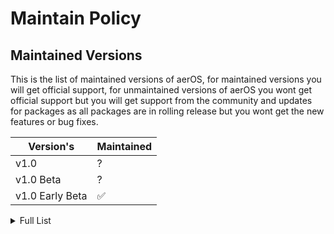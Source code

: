 # Maintain Policy

## Maintained Versions

This is the list of maintained versions of aerOS, for maintained versions you will get official support, for unmaintained versions of aerOS you wont get official support but you will get support from the community and updates for packages as all packages are in rolling release but you wont get the new features or bug fixes. 

| Version's     | Maintained         |
| -------       | ------------------ |
| v1.0     | ? |
| v1.0 Beta     |  ? |
| v1.0 Early Beta     | :white_check_mark: |

<details>
<summary>Full List</summary>

| Version's     | Maintained         |
| -------       | ------------------ |
| v1.0 Early Beta 4 (ESB4)   | :white_check_mark: |
| v1.0 Early Beta 3 (ESB3)   | :white_check_mark: |
| v1.0 Early Beta 2 (ESB2)     | :white_check_mark: |
| v1.0 Early Beta 1 (ESB1)   | :x: |

</details>




